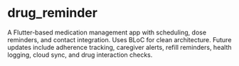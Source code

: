 # drug_reminder
A Flutter-based medication management app with scheduling, dose reminders, and contact integration. Uses BLoC for clean architecture. Future updates include adherence tracking, caregiver alerts, refill reminders, health logging, cloud sync, and drug interaction checks.
